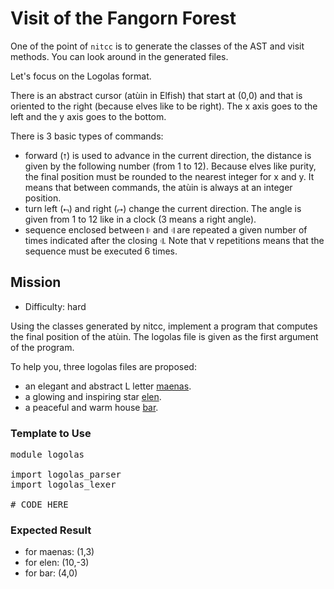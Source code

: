 # Visit of the Fangorn Forest

One of the point of `nitcc` is to generate the classes of the AST and visit methods.
You can look around in the generated files.

Let's focus on the Logolas format.

There is an abstract cursor (atùin in Elfish) that start at (0,0) and that is oriented to the right (because elves like to be right).
The x axis goes to the left and the y axis goes to the bottom.

There is 3 basic types of commands:

* forward (`⭡`) is used to advance in the current direction, the distance is given by the following number (from 1 to 12).
  Because elves like purity, the final position must be rounded to the nearest integer for x and y. It means that between commands, the atùin is always at an integer position.
* turn left (`⮢`) and right (`⮣`) change the current direction.
  The angle is given from 1 to 12 like in a clock (3 means a right angle).
* sequence enclosed between `𝄆` and `𝄇` are repeated a given number of times indicated after the closing `𝄇`.
  Note that `Ⅴ` repetitions means that the sequence must be executed 6 times.

## Mission

* Difficulty: hard

Using the classes generated by nitcc, implement a program that computes the final position of the atùin. The logolas file is given as the first argument of the program.

To help you, three logolas files are proposed:

* an elegant and abstract L letter [maenas](maenas.logolas).
* a glowing and inspiring star [elen](elen.logolas).
* a peaceful and warm house [bar](bar.logolas).

### Template to Use

<!--
~~~nit
module logolas

import logolas_parser
import logolas_lexer

# CODE HERE
~~~-->

<pre class="hl"><span class="hl kwa">module</span> logolas

<span class="hl kwa">import</span> logolas_parser
<span class="hl kwa">import</span> logolas_lexer

<span class="hl slc"># CODE HERE</span>
</pre>

### Expected Result

* for maenas: (1,3)
* for elen: (10,-3)
* for bar: (4,0)
